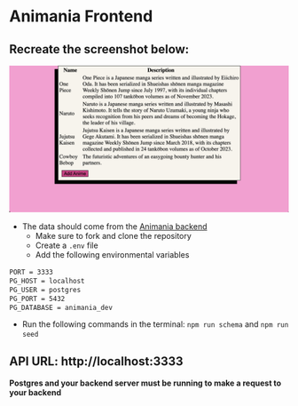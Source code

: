 # Animania Frontend

## Recreate the screenshot below:
![Example of a completed application.](./src/assets/all-animes.png)
- The data should come from the [Animania backend](https://github.com/Angiepmunoz/express-animania-acc-I)
    - Make sure to fork and clone the repository 
    - Create a `.env` file 
    - Add the following environmental variables 
```
PORT = 3333
PG_HOST = localhost
PG_USER = postgres
PG_PORT = 5432
PG_DATABASE = animania_dev
```

- Run the following commands in the terminal: `npm run schema` and `npm run seed`

## API URL: http://localhost:3333

**Postgres and your backend server must be running to make a request to your backend**

